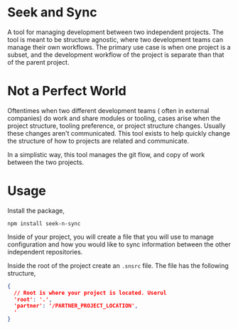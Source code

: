 # Seek and Sync
A tool for managing development between two independent projects. The tool is meant to be structure agnostic, 
where two development teams can manage their own workflows. The primary use case is when one project is a subset, and
the development workflow of the project is separate than that of the parent project.

# Not a Perfect World
Oftentimes when two different development teams ( often in external companies) do work and share modules or tooling,
cases arise when the project structure, tooling preference, or project structure changes. Usually these changes aren't
communicated. This tool exists to help quickly change the structure of how to projects are related and communicate.

In a simplistic way, this tool manages the git flow, and copy of work between the two projects.

# Usage
Install the package,

```
npm install seek-n-sync
```

Inside of your project, you will create a file that you will use to manage configuration and how you would like
to sync information between the other independent repositories.

Inside the root of the project create an `.snsrc` file. The file has the following structure,

```json
{
  // Root is where your project is located. Userul
  'root': '.',
  'partner': '/PARTNER_PROJECT_LOCATION',
  '
}
```